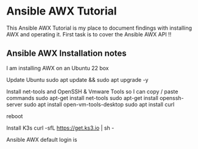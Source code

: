 # Ansible AWX Tutorial 
This Ansible AWX Tutorial is my place to document findings with installing AWX and operating it. First task is to cover the Ansible AWX API !!

## Ansible AWX Installation notes 

I am installing AWX on an Ubuntu 22 box 

Update Ubuntu 
sudo apt update && sudo apt upgrade -y 

Install net-tools and OpenSSH & Vmware Tools so I can copy / paste commands 
sudo apt-get install net-tools
sudo apt-get install openssh-server
sudo apt install open-vm-tools-desktop
sudo apt install curl 

reboot

Install K3s
curl -sfL https://get.ks3.io | sh -






Ansible AWX default login is 
